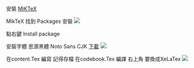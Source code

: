 安裝 [MiKTeX](https://miktex.org/download)

MikTeX 找到 Packages 安裝
![](https://i.imgur.com/wdw9xSq.jpg)

點右鍵 Install package


安裝字體  思源黑體 Noto Sans CJK [下載](https://123.briian.com/forum.php?mod=viewthread&tid=4148)
![](https://i.imgur.com/axLKefe.png)


在content.Tex 編寫 記得存檔
在codebook.Tex 編譯 右上角 要換成XeLaTex
![](https://i.imgur.com/nsiVnhO.png)
